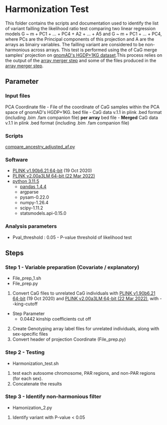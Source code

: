 # Harmonization Test
This folder contains the scripts and documentation used to identify the list of variant failling the likelihood ratio test comparing two linear regression models G ~ m + PC1 + ... + PC4 + A2 + ... + A5 and G ~ m + PC1 + ... + PC4, where PCs are the Principal components of this projection and A are the arrays as binairy variables. The failling variant are considered to be non-harmonious across arrays. This test is performed using the of CaG merge samples' projection on [gnomAD's HGDP+1KG dataset](https://gnomad.broadinstitute.org/downloads#v3-hgdp-1kg).This process relies on the output of the [array merger step](Genotype_processing/5_Harmonization/PCA_Projection/PCA_Projection.sh) and some of the files produced in the [array merger step](https://github.com/CERC-Genomic-Medicine/CARTaGENE_flagship_paper/tree/main/Genotype_processing/4_Merge).

## Parameter
### Input files
PCA Coordinate file - File of the coordinate of CaG samples within the PCA space of gnomAD's HGDP+1KG.
bed file - CaG data v.1.1 in plink .bed format (including .bim .fam companion file) **per array**
bed file - **Merged**  CaG data v.1.1 in plink .bed format (including .bim .fam companion file)
### Scripts
[compare_ancestry_adjusted_af.py]([https://github.com/CERC-Genomic-Medicine/scripts/compare_ancestry_adjusted_af.py](https://github.com/CERC-Genomic-Medicine/scripts/blob/master/compare_ancestry_adjusted_af.py))  
### Software
- [PLINK v1.90b6.21 64-bit](https://www.cog-genomics.org/plink/) (19 Oct 2020)
- [PLINK v2.00a3LM 64-bit (22 Mar 2022)](www.cog-genomics.org/plink/2.0/)
- [python 3.11.5](https://www.python.org/downloads/release/python-3115/)
  - [pandas 1.4.4](https://pandas.pydata.org/docs/)
  - argparse
  - pysam-0.22.0
  - numpy-1.26.4
  - scipy-1.11.2
  - statsmodels.api-0.15.0
### Analysis parameters
- Pval_threshold : 0.05 - P-value threshold of likelihood test

## Steps
### Step 1 - Variable preparation (Covariate / explanatory)
 - File_prep_1.sh
 - File_prep.py
1) Convert CaG files to unrelated CaG individuals with [PLINK v1.90b6.21 64-bit](https://www.cog-genomics.org/plink/) (19 Oct 2020) and [PLINK v2.00a3LM 64-bit (22 Mar 2022)](www.cog-genomics.org/plink/2.0/), with --king-cutoff
- Step Parameter
  - 0.0442 kinship coefficients cut off
2) Create Genotyping array label files for unrelated individuals, along with sex-specific files
3) Convert header of projection Coordinate (File_prep.py)

### Step 2 - Testing
 - Harmonization_test.sh
1) test each autosome chromosome, PAR regions, and non-PAR regions (for each sex).
2) Concatenate the results

### Step 3 - Identify non-harmonious filter
 - Hamonization_2.py
1) Identify variant with P-value < 0.05
